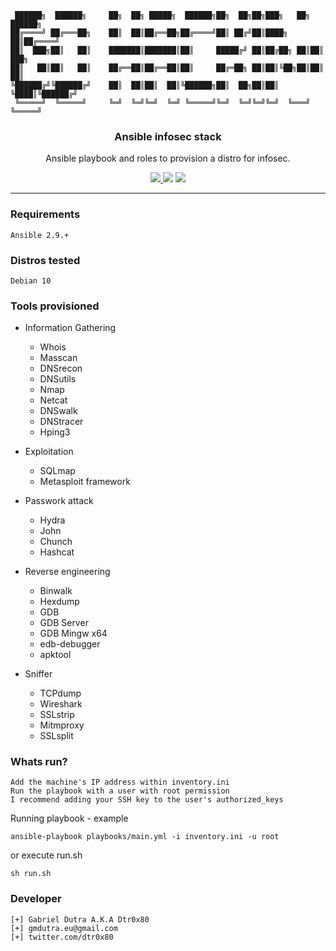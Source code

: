 ```
 ██████╗  ██████╗     ██╗  ██╗ █████╗  ██████╗██╗  ██╗██╗███╗   ██╗ ██████╗
██╔════╝ ██╔═══██╗    ██║  ██║██╔══██╗██╔════╝██║ ██╔╝██║████╗  ██║██╔════╝
██║  ███╗██║   ██║    ███████║███████║██║     █████╔╝ ██║██╔██╗ ██║██║  ███╗
██║   ██║██║   ██║    ██╔══██║██╔══██║██║     ██╔═██╗ ██║██║╚██╗██║██║   ██║
╚██████╔╝╚██████╔╝    ██║  ██║██║  ██║╚██████╗██║  ██╗██║██║ ╚████║╚██████╔╝
 ╚═════╝  ╚═════╝     ╚═╝  ╚═╝╚═╝  ╚═╝ ╚═════╝╚═╝  ╚═╝╚═╝╚═╝  ╚═══╝ ╚═════╝
```

<p align="center">
  <h3 align="center">Ansible infosec stack</h3>
  <p align="center">Ansible playbook and roles to provision a distro for infosec.</p>

  <p align="center">
    <a href="https://twitter.com/dtr0x80">
      <img src="https://img.shields.io/badge/twitter-@dtr0x80-blue.svg">
    </a>
    <img src="https://github.com/gmdutra/ansible-infosec-stack/workflows/ansible-lint/badge.svg?branch=master">
    <img src="https://img.shields.io/badge/version-2.1.5-yellow.svg">
  </p>
</p>

<hr>

### Requirements

```
Ansible 2.9.+
```

### Distros tested
```
Debian 10
```

### Tools provisioned

* Information Gathering
    * Whois
    * Masscan
    * DNSrecon
    * DNSutils
    * Nmap
    * Netcat
    * DNSwalk
    * DNStracer
    * Hping3

* Exploitation
    * SQLmap
    * Metasploit framework

* Passwork attack
    * Hydra
    * John
    * Chunch
    * Hashcat

* Reverse engineering
    * Binwalk
    * Hexdump
    * GDB
    * GDB Server
    * GDB Mingw x64
    * edb-debugger
    * apktool

* Sniffer
    * TCPdump
    * Wireshark
    * SSLstrip
    * Mitmproxy
    * SSLsplit

### Whats run?

```
Add the machine's IP address within inventory.ini
Run the playbook with a user with root permission
I recommend adding your SSH key to the user's authorized_keys
```

Running playbook - example

```
ansible-playbook playbooks/main.yml -i inventory.ini -u root
```

or execute run.sh

```
sh run.sh
```

### Developer

```
[+] Gabriel Dutra A.K.A Dtr0x80
[+] gmdutra.eu@gmail.com
[+] twitter.com/dtr0x80
```
